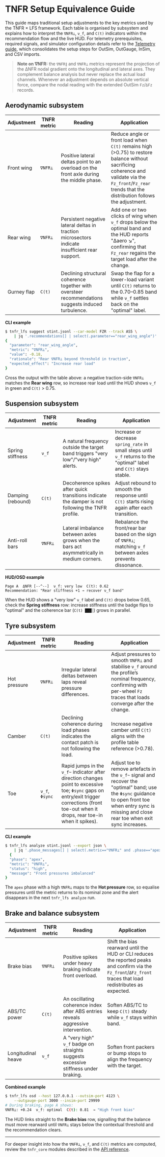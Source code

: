 # TNFR Setup Equivalence Guide

This guide maps traditional setup adjustments to the key metrics used by
the TNFR × LFS framework. Each table is organised by subsystem and
explains how to interpret the `∇NFR⊥`, `ν_f`, and `C(t)` indicators within the
recommendation flow and the live HUD. For telemetry prerequisites,
required signals, and simulator configuration details refer to the
[Telemetry guide](telemetry.md), which consolidates the setup steps for
OutSim, OutGauge, InSim, and CSV imports.

> **Note on ∇NFR:** the `∇NFR∥` and `∇NFR⊥` metrics represent the projection of
> the ΔNFR nodal gradient onto the longitudinal and lateral axes. They
> complement balance analysis but never replace the actual load channels.
> Whenever an adjustment depends on absolute vertical force, compare the nodal
> reading with the extended OutSim `Fz`/`ΔFz` records.

## Aerodynamic subsystem

| Adjustment | TNFR metric | Reading | Application |
| --- | --- | --- | --- |
| Front wing | `∇NFR⊥` | Positive lateral deltas point to an overload on the front axle during the middle phase. | Reduce angle or front load when `C(t)` remains high (>0.75) to restore balance without sacrificing coherence and validate via the `Fz_front`/`Fz_rear` trends that the distribution follows the adjustment. |
| Rear wing | `∇NFR⊥` | Persistent negative lateral deltas in traction microsectors indicate insufficient rear support. | Add one or two clicks of wing when `ν_f` drops below the optimal band and the HUD reports "Δaero ↘", confirming that `Fz_rear` regains the target load after the change. |
| Gurney flap | `C(t)` | Declining structural coherence together with oversteer recommendations suggests induced turbulence. | Swap the flap for a lower-load variant until `C(t)` returns to the 0.70–0.85 band while `ν_f` settles back on the "optimal" label. |

**CLI example**

```bash
$ tnfr_lfs suggest stint.jsonl --car-model FZR --track AS5 \
    | jq '.recommendations[] | select(.parameter=="rear_wing_angle")'
{
  "parameter": "rear_wing_angle",
  "metric": "∇NFR⊥",
  "value": -0.18,
  "rationale": "Rear ∇NFR⊥ beyond threshold in traction",
  "expected_effect": "Increase rear load"
}
```

Cross the output with the table above: a negative traction-side `∇NFR⊥`
matches the **Rear wing** row, so increase rear load until the HUD shows
`ν_f` in green and `C(t)` > 0.75.

## Suspension subsystem

| Adjustment | TNFR metric | Reading | Application |
| --- | --- | --- | --- |
| Spring stiffness | `ν_f` | A natural frequency outside the target band triggers "very low"/"very high" alerts. | Increase or decrease `spring_rate` in small steps until `ν_f` returns to the "optimal" label and `C(t)` stays stable. |
| Damping (rebound) | `C(t)` | Decoherence spikes after quick transitions indicate the damper is not following the TNFR profile. | Adjust rebound to smooth the response until `C(t)` starts rising again after each transition. |
| Anti-roll bars | `∇NFR⊥` | Lateral imbalance between axles grows when the bars act asymmetrically in medium corners. | Rebalance the front/rear bar based on the sign of `∇NFR⊥`; matching `ν_f` between axles prevents dissonance. |

**HUD/OSD example**

```text
Page A  ΔNFR [--^--]  ν_f: very low  C(t): 0.62
Recommendation: "Rear stiffness +1 → recover ν_f band"
```

When the HUD shows a "very low" `ν_f` label and `C(t)` drops below 0.65,
check the **Spring stiffness** row: increase stiffness until the badge flips
to "optimal" and the coherence bar (`C(t) ███░`) grows in parallel.

## Tyre subsystem

| Adjustment | TNFR metric | Reading | Application |
| --- | --- | --- | --- |
| Hot pressure | `∇NFR⊥` | Irregular lateral deltas between laps reveal pressure differences. | Adjust pressures to smooth `∇NFR⊥` and stabilise `ν_f` around the profile’s nominal frequency, confirming with per-wheel `Fz` traces that loads converge after the change. |
| Camber | `C(t)` | Declining coherence during load phases indicates the contact patch is not following the load. | Increase negative camber until `C(t)` aligns with the profile table reference (>0.78). |
| Toe | `ν_f`, `Φsync` | Rapid jumps in the `ν_f~` indicator after direction changes point to excessive toe; `Φsync` gaps on entry/exit trigger corrections (front toe-out when it drops, rear toe-in when it spikes). | Adjust toe to remove artefacts in the `ν_f~` signal and recover the "optimal" band; use the `Φsync` guidance to open front toe when entry sync is missing and close rear toe when exit sync increases. |

**CLI example**

```bash
$ tnfr_lfs analyze stint.jsonl --export json \
    | jq '.phase_messages[] | select(.metric=="∇NFR⊥" and .phase=="apex")'
  {
  "phase": "apex",
  "metric": "∇NFR⊥",
  "status": "high",
  "message": "Front pressures imbalanced"
}
```

The ``apex`` phase with a high `∇NFR⊥` maps to the **Hot pressure** row,
so equalise pressures until the metric returns to its nominal zone and the
alert disappears in the next ``tnfr_lfs analyze`` run.

## Brake and balance subsystem

| Adjustment | TNFR metric | Reading | Application |
| --- | --- | --- | --- |
| Brake bias | `∇NFR⊥` | Positive spikes under heavy braking indicate front overload. | Shift the bias rearward until the HUD or CLI reduces the reported peaks and confirm via the `Fz_front`/`ΔFz_front` traces that load redistributes as expected. |
| ABS/TC power | `C(t)` | An oscillating coherence index after ABS entries reveals aggressive intervention. | Soften ABS/TC to keep `C(t)` steady while `ν_f` stays within band. |
| Longitudinal heave | `ν_f` | A "very high" `ν_f` badge on straights suggests excessive stiffness under braking. | Soften front packers or bump stops to align the frequency with the target. |

**Combined example**

```bash
$ tnfr_lfs osd --host 127.0.0.1 --outsim-port 4123 \
    --outgauge-port 3000 --insim-port 29999
# During braking, page A shows:
∇NFR⊥: +0.24  ν_f: optimal  C(t): 0.81  → "High front bias"
```

The HUD links straight to the **Brake bias** row, signalling that the balance
must move rearward until `∇NFR⊥` stays below the contextual threshold and the
recommendation clears.

---

For deeper insight into how the `∇NFR⊥`, `ν_f`, and `C(t)` metrics are computed,
review the `tnfr_core` modules described in the [API reference](api_reference.md).
